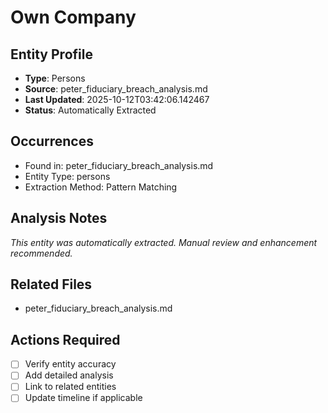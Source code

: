 # Own Company

## Entity Profile
- **Type**: Persons
- **Source**: peter_fiduciary_breach_analysis.md
- **Last Updated**: 2025-10-12T03:42:06.142467
- **Status**: Automatically Extracted

## Occurrences
- Found in: peter_fiduciary_breach_analysis.md
- Entity Type: persons
- Extraction Method: Pattern Matching

## Analysis Notes
*This entity was automatically extracted. Manual review and enhancement recommended.*

## Related Files
- peter_fiduciary_breach_analysis.md

## Actions Required
- [ ] Verify entity accuracy
- [ ] Add detailed analysis
- [ ] Link to related entities
- [ ] Update timeline if applicable
